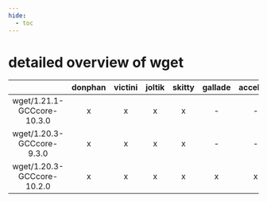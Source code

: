 ```yaml
---
hide:
  - toc
---
```


detailed overview of wget
=========================

| |donphan|victini|joltik|skitty|gallade|accelgor|swalot|doduo|
| :---: | :---: | :---: | :---: | :---: | :---: | :---: | :---: | :---: |
|wget/1.21.1-GCCcore-10.3.0|x|x|x|x|-|-|x|x|
|wget/1.20.3-GCCcore-9.3.0|x|x|x|x|-|-|x|x|
|wget/1.20.3-GCCcore-10.2.0|x|x|x|x|x|x|x|x|
